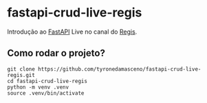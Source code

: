 # fastapi-crud-live-regis

Introdução ao [FastAPI][1] Live no canal do [Regis][2].

## Como rodar o projeto?

```
git clone https://github.com/tyronedamasceno/fastapi-crud-live-regis.git
cd fastapi-crud-live-regis
python -m venv .venv
source .venv/bin/activate
```


[1]: https://fastapi.tiangolo.com/
[2]: https://www.youtube.com/watch?v=OQtcCejrPoY